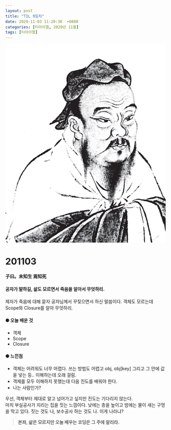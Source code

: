 ```yaml
---
layout: post
title: "TIL 9일차"
date: 2020-11-03 11:20:30  +0800
categories: [티아이엘, 2020년 11월]
tags: [티아이엘]
---
```


![image](/assets/img/sample/avatar.jpg)

# **201103**

#### **子曰。未知生 焉知死**

#### **공자가 말하길, 삶도 모르면서 죽음을 알아서 무엇하리.**

제자가 죽음에 대해 묻자 공자님께서 꾸짖으면서 하신 말씀이다.
객체도 모르는데 Scope와 Closure를 알아 무엇하리.

#### **⚈ 오늘 배운 것**

- 객체
- Scope
- Closure

#### **⚈ 느낀점**

- 객체는 어려워도 너무 어렵다. 쓰는 방법도 어렵고 obj, obj[key] 그리고 그 안에 값을 넣는 등.. 이해하는데 오래 걸림.
- 객체를 모두 이해하지 못했는데 다음 진도를 배워야 한다.
- 나는 사람인가?

우선, 객체부터 제대로 알고 넘어가고 싶지만 진도는 기다리지 않는다.  
마치 부실공사가 지리는 집을 짓는 느낌이다. 낮에는 층을 높이고 밤에는 물이 새는 구멍을 막고 있다. 짓는 것도 나, 보수공사 하는 것도 나. 이게 나라냐?

> **본좌, 삶은 모르지만 오늘 배우는 코딩은 그 주에 알리라.**
